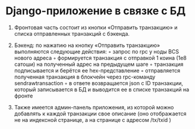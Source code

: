 # Django-приложение в связке с БД

1. Фронтовая часть состоит из кнопки «Отправить транзакцию» и списка отправленных транзакций с бэкенда.

2. Бэкенд: по нажатию на кнопку «Отправить транзакцию» выполняются следующие действия:
◦ запрос по rpc у ноды BCS нового адреса
◦ формируется транзакция с отправкой 1 коина (1е8 сатоши) на полученный адрес на предыдущем шаге
◦ транзакция подписывается и берётся ее hex-представление
◦ отправляется полученная транзакция в блокчейн через rpc-команду sendrawtransaction
◦ в ответе возвращается json c ID транзакции, который записывается в БД и выводится ее в списке транзакций на фронте

3. Также имеется админ-панель приложения, из которой можно добавлять к каждой транзакции свое описание (оно отображается не на индексной странице, а на странице с адресом /tx/txid )
